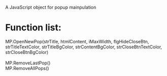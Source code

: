 A JavaScript object for popup mainpulation

Function list:
=============

MP.OpenNewPop(strTitle, htmlContent, iMaxWidth, flgHideCloseBtn, strTitleTextColor, strTitleBgColor, strContentBgColor, strCloseBtnTextColor, strCloseBtnBgColor)<br><br>
MP.RemoveLastPop()<br>
MP.RemoveAllPops()<br>
